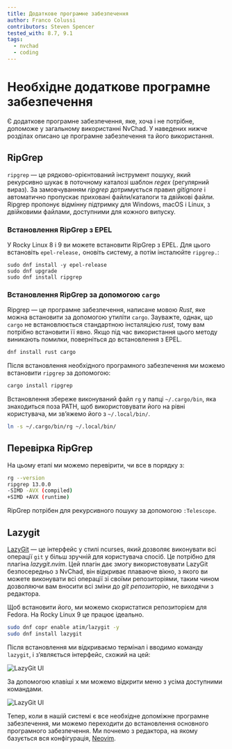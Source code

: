 ```yaml
---
title: Додаткове програмне забезпечення
author: Franco Colussi
contributors: Steven Spencer
tested_with: 8.7, 9.1
tags:
  - nvchad
  - coding
---
```


# Необхідне додаткове програмне забезпечення

Є додаткове програмне забезпечення, яке, хоча і не потрібне, допоможе у загальному використанні NvChad. У наведених нижче розділах описано це програмне забезпечення та його використання.

## RipGrep

`ripgrep` — це рядково-орієнтований інструмент пошуку, який рекурсивно шукає в поточному каталозі шаблон _regex_ (регулярний вираз). За замовчуванням _ripgrep_ дотримується правил _gitignore_ і автоматично пропускає приховані файли/каталоги та двійкові файли. Ripgrep пропонує відмінну підтримку для Windows, macOS і Linux, з двійковими файлами, доступними для кожного випуску.

### Встановлення RipGrep з EPEL

У Rocky Linux 8 і 9 ви можете встановити RipGrep з EPEL. Для цього встановіть `epel-release,` оновіть систему, а потім інсталюйте `ripgrep.`:

```
sudo dnf install -y epel-release
sudo dnf upgrade
sudo dnf install ripgrep
```

### Встановлення RipGrep за допомогою `cargo`

Ripgrep — це програмне забезпечення, написане мовою _Rust_, яке можна встановити за допомогою утиліти `cargo`. Зауважте, однак, що `cargo` не встановлюється стандартною інсталяцією _rust_, тому вам потрібно встановити її явно. Якщо під час використання цього методу виникають помилки, поверніться до встановлення з EPEL.

```bash
dnf install rust cargo
```

Після встановлення необхідного програмного забезпечення ми можемо встановити `ripgrep` за допомогою:

```bash
cargo install ripgrep
```

Встановлення збереже виконуваний файл `rg` у папці `~/.cargo/bin`, яка знаходиться поза PATH, щоб використовувати його на рівні користувача, ми зв’яжемо його з `~/.local/bin/`.

```bash
ln -s ~/.cargo/bin/rg ~/.local/bin/
```

## Перевірка RipGrep

На цьому етапі ми можемо перевірити, чи все в порядку з:

```bash
rg --version
ripgrep 13.0.0
-SIMD -AVX (compiled)
+SIMD +AVX (runtime)
```

RipGrep потрібен для рекурсивного пошуку за допомогою `:Telescope`.

## Lazygit

[LazyGit](https://github.com/jesseduffield/lazygit) — це інтерфейс у стилі ncurses, який дозволяє виконувати всі операції `git` у більш зручній для користувача спосіб. Це потрібно для плагіна _lazygit.nvim_. Цей плагін дає змогу використовувати LazyGit безпосередньо з NvChad, він відкриває плаваюче вікно, з якого ви можете виконувати всі операції зі своїми репозиторіями, таким чином дозволяючи вам вносити всі зміни до _git репозиторію_, не виходячи з редактора.

Щоб встановити його, ми можемо скористатися репозиторієм для Fedora. На Rocky Linux 9 це працює ідеально.

```bash
sudo dnf copr enable atim/lazygit -y
sudo dnf install lazygit
```

Після встановлення ми відкриваємо термінал і вводимо команду `lazygit`, і з’являється інтерфейс, схожий на цей:

![LazyGit UI](images/lazygit_ui.png)

За допомогою клавіші <kbd>x</kbd> ми можемо відкрити меню з усіма доступними командами.

![LazyGit UI](images/lazygit_menu.png)

Тепер, коли в нашій системі є все необхідне допоміжне програмне забезпечення, ми можемо переходити до встановлення основного програмного забезпечення. Ми почнемо з редактора, на якому базується вся конфігурація, [Neovim](install_nvim.md).
